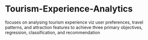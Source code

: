 # Tourism-Experience-Analytics
focuses on analysing tourism experience viz user preferences, travel patterns, and attraction features to achieve three primary objectives, regression, classification, and recommendation
